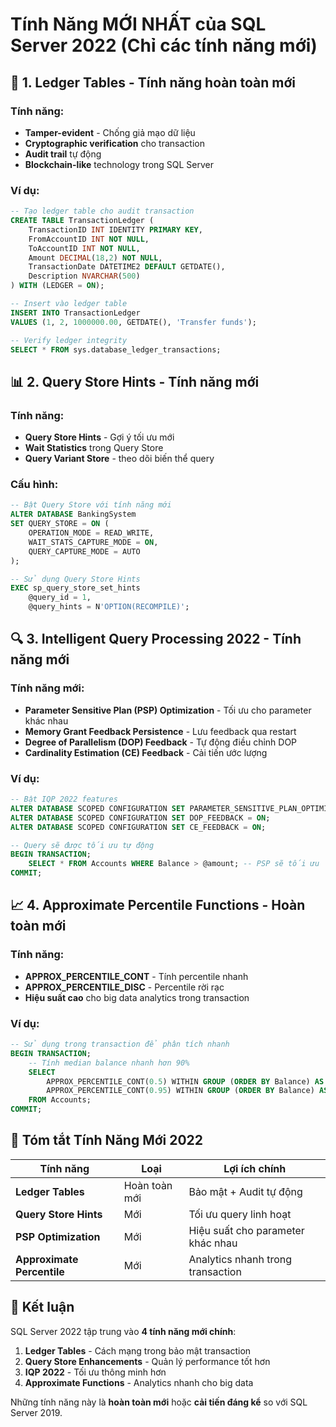 # Tính Năng MỚI NHẤT của SQL Server 2022 (Chỉ các tính năng mới)

## 🔐 1. Ledger Tables - Tính năng hoàn toàn mới

### Tính năng:
- **Tamper-evident** - Chống giả mạo dữ liệu
- **Cryptographic verification** cho transaction
- **Audit trail** tự động
- **Blockchain-like** technology trong SQL Server

### Ví dụ:
```sql
-- Tạo ledger table cho audit transaction
CREATE TABLE TransactionLedger (
    TransactionID INT IDENTITY PRIMARY KEY,
    FromAccountID INT NOT NULL,
    ToAccountID INT NOT NULL,
    Amount DECIMAL(18,2) NOT NULL,
    TransactionDate DATETIME2 DEFAULT GETDATE(),
    Description NVARCHAR(500)
) WITH (LEDGER = ON);

-- Insert vào ledger table
INSERT INTO TransactionLedger 
VALUES (1, 2, 1000000.00, GETDATE(), 'Transfer funds');

-- Verify ledger integrity
SELECT * FROM sys.database_ledger_transactions;
```

## 📊 2. Query Store Hints - Tính năng mới

### Tính năng:
- **Query Store Hints** - Gợi ý tối ưu mới
- **Wait Statistics** trong Query Store
- **Query Variant Store** - theo dõi biến thể query

### Cấu hình:
```sql
-- Bật Query Store với tính năng mới
ALTER DATABASE BankingSystem 
SET QUERY_STORE = ON (
    OPERATION_MODE = READ_WRITE,
    WAIT_STATS_CAPTURE_MODE = ON,
    QUERY_CAPTURE_MODE = AUTO
);

-- Sử dụng Query Store Hints
EXEC sp_query_store_set_hints 
    @query_id = 1, 
    @query_hints = N'OPTION(RECOMPILE)';
```

## 🔍 3. Intelligent Query Processing 2022 - Tính năng mới

### Tính năng mới:
- **Parameter Sensitive Plan (PSP) Optimization** - Tối ưu cho parameter khác nhau
- **Memory Grant Feedback Persistence** - Lưu feedback qua restart
- **Degree of Parallelism (DOP) Feedback** - Tự động điều chỉnh DOP
- **Cardinality Estimation (CE) Feedback** - Cải tiến ước lượng

### Ví dụ:
```sql
-- Bật IQP 2022 features
ALTER DATABASE SCOPED CONFIGURATION SET PARAMETER_SENSITIVE_PLAN_OPTIMIZATION = ON;
ALTER DATABASE SCOPED CONFIGURATION SET DOP_FEEDBACK = ON;
ALTER DATABASE SCOPED CONFIGURATION SET CE_FEEDBACK = ON;

-- Query sẽ được tối ưu tự động
BEGIN TRANSACTION;
    SELECT * FROM Accounts WHERE Balance > @amount; -- PSP sẽ tối ưu
COMMIT;
```

## 📈 4. Approximate Percentile Functions - Hoàn toàn mới

### Tính năng:
- **APPROX_PERCENTILE_CONT** - Tính percentile nhanh
- **APPROX_PERCENTILE_DISC** - Percentile rời rạc
- **Hiệu suất cao** cho big data analytics trong transaction

### Ví dụ:
```sql
-- Sử dụng trong transaction để phân tích nhanh
BEGIN TRANSACTION;
    -- Tính median balance nhanh hơn 90%
    SELECT 
        APPROX_PERCENTILE_CONT(0.5) WITHIN GROUP (ORDER BY Balance) AS MedianBalance,
        APPROX_PERCENTILE_CONT(0.95) WITHIN GROUP (ORDER BY Balance) AS P95Balance
    FROM Accounts;
COMMIT;
```

## 🎯 Tóm tắt Tính Năng Mới 2022

| Tính năng | Loại | Lợi ích chính |
|-----------|------|----------------|
| **Ledger Tables** | Hoàn toàn mới | Bảo mật + Audit tự động |
| **Query Store Hints** | Mới | Tối ưu query linh hoạt |
| **PSP Optimization** | Mới | Hiệu suất cho parameter khác nhau |
| **Approximate Percentile** | Mới | Analytics nhanh trong transaction |

## 🚀 Kết luận

SQL Server 2022 tập trung vào **4 tính năng mới chính**:

1. **Ledger Tables** - Cách mạng trong bảo mật transaction
2. **Query Store Enhancements** - Quản lý performance tốt hơn
3. **IQP 2022** - Tối ưu thông minh hơn
4. **Approximate Functions** - Analytics nhanh cho big data

Những tính năng này là **hoàn toàn mới** hoặc **cải tiến đáng kể** so với SQL Server 2019.
